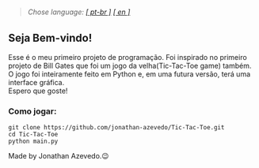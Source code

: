 > ###### _Chose language: [[ pt-br ]](https://github.com/jonathan-azevedo/Tic-Tac-Toe/README_pt-br.md) [[ en ]](README.md)_
## Seja Bem-vindo!
Esse é o meu primeiro projeto de programação. Foi inspirado no primeiro projeto de Bill Gates que foi um jogo da velha(Tic-Tac-Toe game) também.<br>
O jogo foi inteiramente feito em Python e, em uma futura versão, terá uma interface gráfica.<br>
Espero que goste!<br>
### Como jogar:
```
git clone https://github.com/jonathan-azevedo/Tic-Tac-Toe.git
cd Tic-Tac-Toe
python main.py
```
Made by Jonathan Azevedo.😉
